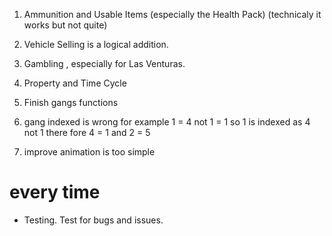 1. Ammunition and Usable Items (especially the Health Pack) (technicaly it works but not quite)

2. Vehicle Selling is a logical addition.

3. Gambling , especially for Las Venturas.

4. Property and Time Cycle

5. Finish gangs functions

6. gang indexed is wrong for example 1 = 4 not 1 = 1 so 1 is indexed as 4 not 1 there fore 4 = 1 and 2 = 5

7. improve animation is too simple  

# every time
 
- Testing. Test for bugs and issues.
    
    
